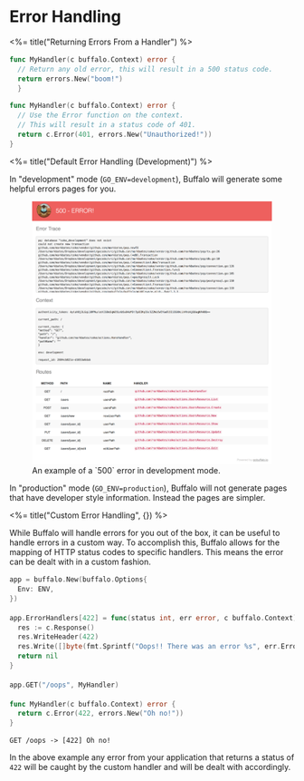 # Error Handling

<%= title("Returning Errors From a Handler") %>

```go
func MyHandler(c buffalo.Context) error {
  // Return any old error, this will result in a 500 status code.
  return errors.New("boom!")
  }
```

```go
func MyHandler(c buffalo.Context) error {
  // Use the Error function on the context.
  // This will result in a status code of 401.
  return c.Error(401, errors.New("Unauthorized!"))
}
```

<%= title("Default Error Handling (Development)") %>

In "development" mode (`GO_ENV=development`), Buffalo will generate some helpful errors pages for you.

<figure>
  <img src="/assets/images/500_example.png" title="screenshot">
  <figcaption>An example of a `500` error in development mode.</figcaption>
</figure>

In "production" mode (`GO_ENV=production`), Buffalo will not generate pages that have developer style information. Instead the pages are simpler.

<%= title("Custom Error Handling", {}) %>

While Buffalo will handle errors for you out of the box, it can be useful to handle errors in a custom way. To accomplish this, Buffalo allows for the mapping of HTTP status codes to specific handlers. This means the error can be dealt with in a custom fashion.

```go
app = buffalo.New(buffalo.Options{
  Env: ENV,
})

app.ErrorHandlers[422] = func(status int, err error, c buffalo.Context) error {
  res := c.Response()
  res.WriteHeader(422)
  res.Write([]byte(fmt.Sprintf("Oops!! There was an error %s", err.Error())))
  return nil
}

app.GET("/oops", MyHandler)

func MyHandler(c buffalo.Context) error {
  return c.Error(422, errors.New("Oh no!"))
}
```

```text
GET /oops -> [422] Oh no!
```

In the above example any error from your application that returns a status of `422` will be caught by the custom handler and will be dealt with accordingly.

